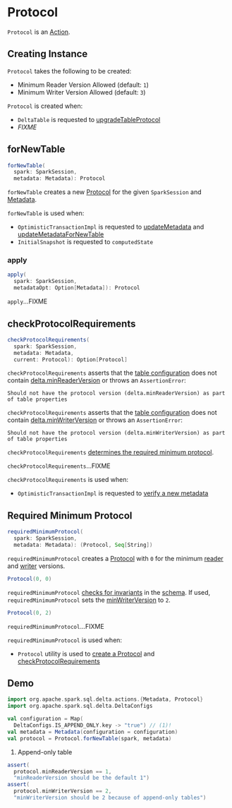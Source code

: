 # Protocol

`Protocol` is an [Action](Action.md).

## Creating Instance

`Protocol` takes the following to be created:

* <span id="minReaderVersion"> Minimum Reader Version Allowed (default: `1`)
* <span id="minWriterVersion"> Minimum Writer Version Allowed (default: `3`)

`Protocol` is created when:

* `DeltaTable` is requested to [upgradeTableProtocol](DeltaTable.md#upgradeTableProtocol)
* _FIXME_

## <span id="forNewTable"> forNewTable

```scala
forNewTable(
  spark: SparkSession,
  metadata: Metadata): Protocol
```

`forNewTable` creates a new [Protocol](#creating-instance) for the given `SparkSession` and [Metadata](Metadata.md).

`forNewTable` is used when:

* `OptimisticTransactionImpl` is requested to [updateMetadata](OptimisticTransactionImpl.md#updateMetadata) and [updateMetadataForNewTable](OptimisticTransactionImpl.md#updateMetadataForNewTable)
* `InitialSnapshot` is requested to `computedState`

### <span id="apply"> apply

```scala
apply(
  spark: SparkSession,
  metadataOpt: Option[Metadata]): Protocol
```

`apply`...FIXME

## <span id="checkProtocolRequirements"> checkProtocolRequirements

```scala
checkProtocolRequirements(
  spark: SparkSession,
  metadata: Metadata,
  current: Protocol): Option[Protocol]
```

`checkProtocolRequirements` asserts that the [table configuration](Metadata.md#configuration) does not contain [delta.minReaderVersion](#MIN_READER_VERSION_PROP) or throws an `AssertionError`:

```text
Should not have the protocol version (delta.minReaderVersion) as part of table properties
```

`checkProtocolRequirements` asserts that the [table configuration](Metadata.md#configuration) does not contain [delta.minWriterVersion](#MIN_WRITER_VERSION_PROP) or throws an `AssertionError`:

```text
Should not have the protocol version (delta.minWriterVersion) as part of table properties
```

`checkProtocolRequirements` [determines the required minimum protocol](#requiredMinimumProtocol).

`checkProtocolRequirements`...FIXME

`checkProtocolRequirements` is used when:

* `OptimisticTransactionImpl` is requested to [verify a new metadata](OptimisticTransactionImpl.md#verifyNewMetadata)

## <span id="requiredMinimumProtocol"> Required Minimum Protocol

```scala
requiredMinimumProtocol(
  spark: SparkSession,
  metadata: Metadata): (Protocol, Seq[String])
```

`requiredMinimumProtocol` creates a [Protocol](#creating-instance) with `0` for the minimum [reader](#minReaderVersion) and [writer](#minWriterVersion) versions.

```scala
Protocol(0, 0)
```

`requiredMinimumProtocol` [checks for invariants](constraints/Invariants.md#getFromSchema) in the [schema](Metadata.md#schema). If used, `requiredMinimumProtocol` sets the [minWriterVersion](#minWriterVersion) to `2`.

```scala
Protocol(0, 2)
```

`requiredMinimumProtocol`...FIXME

`requiredMinimumProtocol` is used when:

* `Protocol` utility is used to [create a Protocol](#apply) and [checkProtocolRequirements](#checkProtocolRequirements)

## <span id="demo"> Demo

```scala
import org.apache.spark.sql.delta.actions.{Metadata, Protocol}
import org.apache.spark.sql.delta.DeltaConfigs

val configuration = Map(
  DeltaConfigs.IS_APPEND_ONLY.key -> "true") // (1)!
val metadata = Metadata(configuration = configuration)
val protocol = Protocol.forNewTable(spark, metadata)
```

1. Append-only table

```scala
assert(
  protocol.minReaderVersion == 1,
  "minReaderVersion should be the default 1")
assert(
  protocol.minWriterVersion == 2,
  "minWriterVersion should be 2 because of append-only tables")
```
